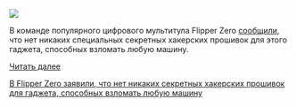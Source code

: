<!--2025-08-23 11:16:18-->
<div class="yb">
  <div class="rss habr"><img src="https://habrastorage.org/getpro/habr/upload_files/8f4/b80/95f/8f4b8095f644c58705d4e7890bb7056c.jpeg" /><p>В команде популярного цифрового мультитула Flipper Zero <a href="https://blog.flipper.net/can-flipper-zero-steal-your-car/" rel="noopener noreferrer nofollow">сообщили</a>, что нет никаких специальных секретных хакерских прошивок для этого гаджета, способных взломать любую машину. </p> <a href="https://habr.com/ru/articles/940034/#habracut">Читать далее</a> <p class="titl"><a href="https://habr.com/ru/news/940034/?utm_source=habrahabr&utm_medium=rss&utm_campaign=940034">В Flipper Zero заявили, что нет никаких секретных хакерских прошивок для гаджета, способных взломать любую машину</a></p></div>
</div>
